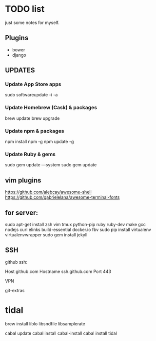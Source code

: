 # TODO list
just some notes for myself.

## Plugins
 - bower
 - django

## UPDATES

### Update App Store apps
sudo softwareupdate -i -a
### Update Homebrew (Cask) & packages
brew update
brew upgrade
### Update npm & packages
npm install npm -g
npm update -g
### Update Ruby & gems
sudo gem update —system
sudo gem update

## vim plugins
https://github.com/alebcay/awesome-shell
https://github.com/gabrielelana/awesome-terminal-fonts

## for server:
 sudo apt-get install zsh vim tmux python-pip ruby ruby-dev make gcc nodejs curl elinks build-essential docker.io fbv
 sudo pip install virtualenv virtualenvwrapper
 sudo gem install jekyll


## SSH
github ssh:

Host github.com
  Hostname ssh.github.com
  Port 443

VPN

git-extras

# tidal
brew install liblo libsndfile libsamplerate

cabal update
cabal install cabal-install
cabal install tidal
